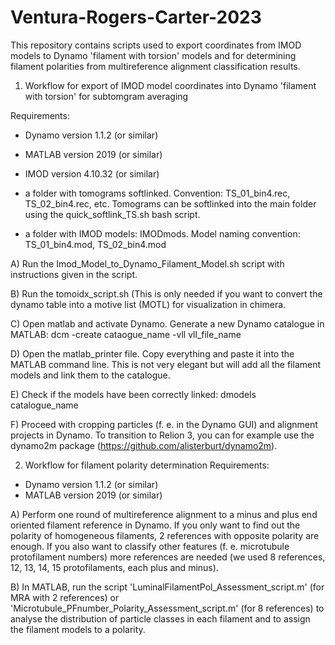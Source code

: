 # Ventura-Rogers-Carter-2023
This repository contains scripts used to export coordinates from IMOD models to Dynamo 'filament with torsion' models and for determining filament polarities from multireference alignment classification results.


1. Workflow for export of IMOD model coordinates into Dynamo 'filament with torsion' for subtomgram averaging

Requirements:
- Dynamo version 1.1.2 (or similar)
- MATLAB version 2019 (or similar)
- IMOD version 4.10.32 (or similar)

- a folder with tomograms softlinked. Convention: TS_01_bin4.rec, TS_02_bin4.rec, etc. Tomograms can be softlinked into the main folder using the quick_softlink_TS.sh bash script.
- a folder with IMOD models: IMODmods. Model naming convention: TS_01_bin4.mod, TS_02_bin4.mod


A) Run the Imod_Model_to_Dynamo_Filament_Model.sh script with instructions given in the script.

B) Run the tomoidx_script.sh (This is only needed if you want to convert the dynamo table into a motive list (MOTL) for visualization in chimera.

C) Open matlab and activate Dynamo. Generate a new Dynamo catalogue in MATLAB:
dcm -create cataogue_name -vll vll_file_name

D) Open the matlab_printer file. Copy everything and paste it into the MATLAB command line. This is not very elegant but will add all the filament models and link them to the catalogue.

E) Check if the models have been correctly linked:
dmodels catalogue_name

F) Proceed with cropping particles (f. e. in the Dynamo GUI) and alignment projects in Dynamo. To transition to Relion 3, you can for example use the dynamo2m package (https://github.com/alisterburt/dynamo2m).





2. Workflow for filament polarity determination
Requirements:
- Dynamo version 1.1.2 (or similar)
- MATLAB version 2019 (or similar)

A) Perform one round of multireference alignment to a minus and plus end oriented filament reference in Dynamo. If you only want to find out the polarity of homogeneous filaments, 2 references with opposite polarity are enough. If you also want to classify other features (f. e. microtubule protofilament numbers) more references are needed (we used 8 references, 12, 13, 14, 15 protofilaments, each plus and minus). 

B) In MATLAB, run the script 'LuminalFilamentPol_Assessment_script.m' (for MRA with 2 references) or 'Microtubule_PFnumber_Polarity_Assessment_script.m' (for 8 references) to analyse the distribution of particle classes in each filament and to assign the filament models to a polarity.

